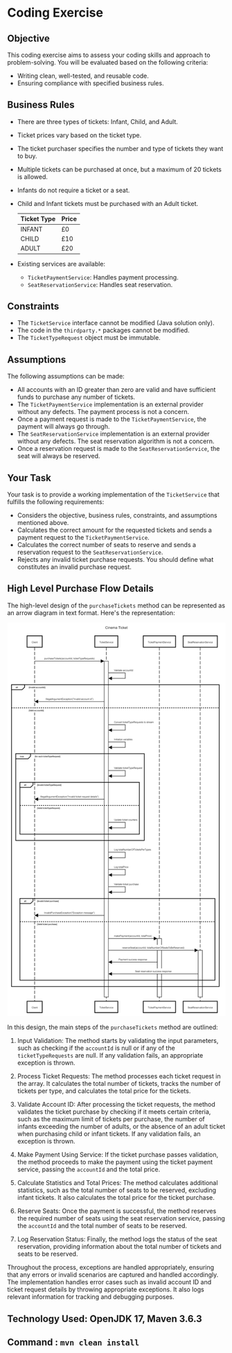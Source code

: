 # Coding Exercise

## Objective

This coding exercise aims to assess your coding skills and approach to problem-solving. You will be evaluated based on the following criteria:

- Writing clean, well-tested, and reusable code.
- Ensuring compliance with specified business rules.

## Business Rules

- There are three types of tickets: Infant, Child, and Adult. 
- Ticket prices vary based on the ticket type.
- The ticket purchaser specifies the number and type of tickets they want to buy.
- Multiple tickets can be purchased at once, but a maximum of 20 tickets is allowed.
- Infants do not require a ticket or a seat.
- Child and Infant tickets must be purchased with an Adult ticket.

    | Ticket Type | Price |
    |-------------|-------|
    | INFANT      | £0    |
    | CHILD       | £10   |
    | ADULT       | £20   |

- Existing services are available:
    - `TicketPaymentService`: Handles payment processing.
    - `SeatReservationService`: Handles seat reservation.

## Constraints

- The `TicketService` interface cannot be modified (Java solution only).
- The code in the `thirdparty.*` packages cannot be modified.
- The `TicketTypeRequest` object must be immutable.

## Assumptions

The following assumptions can be made:

- All accounts with an ID greater than zero are valid and have sufficient funds to purchase any number of tickets.
- The `TicketPaymentService` implementation is an external provider without any defects. The payment process is not a concern.
- Once a payment request is made to the `TicketPaymentService`, the payment will always go through.
- The `SeatReservationService` implementation is an external provider without any defects. The seat reservation algorithm is not a concern.
- Once a reservation request is made to the `SeatReservationService`, the seat will always be reserved.

## Your Task

Your task is to provide a working implementation of the `TicketService` that fulfills the following requirements:

- Considers the objective, business rules, constraints, and assumptions mentioned above.
- Calculates the correct amount for the requested tickets and sends a payment request to the `TicketPaymentService`.
- Calculates the correct number of seats to reserve and sends a reservation request to the `SeatReservationService`.
- Rejects any invalid ticket purchase requests. You should define what constitutes an invalid purchase request.

## High Level Purchase Flow Details

The high-level design of the `purchaseTickets` method can be represented as an arrow diagram in text format. Here's the representation:

 ![Alt text](./src/main/resources/designs/Cinema_Ticket_Design.png)

In this design, the main steps of the `purchaseTickets` method are outlined:

1. Input Validation: The method starts by validating the input parameters, such as checking if the `accountId` is null or if any of the `ticketTypeRequests` are null. If any validation fails, an appropriate exception is thrown.

2. Process Ticket Requests: The method processes each ticket request in the array. It calculates the total number of tickets, tracks the number of tickets per type, and calculates the total price for the tickets.

3. Validate Account ID: After processing the ticket requests, the method validates the ticket purchase by checking if it meets certain criteria, such as the maximum limit of tickets per purchase, the number of infants exceeding the number of adults, or the absence of an adult ticket when purchasing child or infant tickets. If any validation fails, an exception is thrown.

4. Make Payment Using Service: If the ticket purchase passes validation, the method proceeds to make the payment using the ticket payment service, passing the `accountId` and the total price.

5. Calculate Statistics and Total Prices: The method calculates additional statistics, such as the total number of seats to be reserved, excluding infant tickets. It also calculates the total price for the ticket purchase.

6. Reserve Seats: Once the payment is successful, the method reserves the required number of seats using the seat reservation service, passing the `accountId` and the total number of seats to be reserved.

7. Log Reservation Status: Finally, the method logs the status of the seat reservation, providing information about the total number of tickets and seats to be reserved.

Throughout the process, exceptions are handled appropriately, ensuring that any errors or invalid scenarios are captured and handled accordingly.
The implementation handles error cases such as invalid account ID and ticket request details by throwing appropriate exceptions. It also logs relevant information for tracking and debugging purposes.

## Technology Used: OpenJDK 17, Maven 3.6.3

## Command : `mvn clean install`

